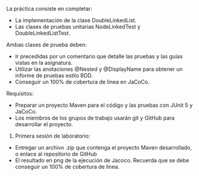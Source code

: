 La práctica consiste en completar:
- La implementación de la clase DoubleLinkedList<T>.
- Las clases de pruebas unitarias NodeLinkedTest y DoubleLinkedListTest.

Ambas clases de prueba deben:
- Ir precedidas por un comentario que detalle las pruebas y las guías vistas en la asignatura.
- Utilizar las anotaciones @Nested y @DisplayName para obtener un informe de pruebas estilo BDD.
- Conseguir un 100% de cobertura de línea en JaCoCo.

Requisitos:
- Preparar un proyecto Maven para el código y las pruebas con JUnit 5 y JaCoCo.
- Los miembros de los grupos de trabajo usarán git y GitHub para desarrollar el proyecto.


1. Primera sesión de laboratorio:
- Entregar un archivo .zip  que contenga el proyecto Maven desarrollado, o enlace al repositorio de GitHub
- El resultado en png de la ejecución de Jacoco. Recuerda que se debe conseguir un 100% de cobertura de línea.
